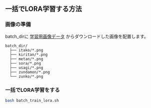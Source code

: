 ## 一括でLORA学習する方法

### 画像の準備

batch_dirに [学習用画像データ](https://drive.google.com/drive/folders/1oyR1-1H64l7Veyb5ybYUB0K9FTz7j5NN) からダウンロードした画像を配置します。

```
batch_dir/
  ├── itako/*.png
  ├── kiritan/*.png
  ├── metan/*.png
  ├── sora/*.png
  ├── usagi/*.png
  ├── zundamon/*.png
  └── zunko/*.png
```

### 一括でLORA学習をする

```bash
bash batch_train_lora.sh
```
